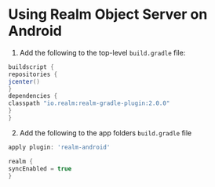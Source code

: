 # Using Realm Object Server on Android


1) Add the following to the top-level `build.gradle` file:


```groovy
buildscript {
repositories {
jcenter()
}
dependencies {
classpath "io.realm:realm-gradle-plugin:2.0.0"
}
}
```


2) Add the following to the app folders `build.gradle` file

```groovy
apply plugin: 'realm-android'

realm {
syncEnabled = true
}
```
